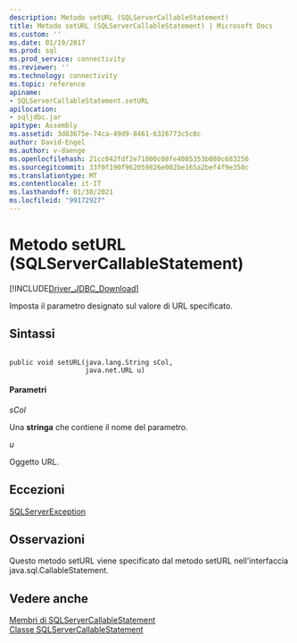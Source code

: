 ```yaml
---
description: Metodo setURL (SQLServerCallableStatement)
title: Metodo setURL (SQLServerCallableStatement) | Microsoft Docs
ms.custom: ''
ms.date: 01/19/2017
ms.prod: sql
ms.prod_service: connectivity
ms.reviewer: ''
ms.technology: connectivity
ms.topic: reference
apiname:
- SQLServerCallableStatement.setURL
apilocation:
- sqljdbc.jar
apitype: Assembly
ms.assetid: 3d83675e-74ca-49d9-8461-6326773c5c8c
author: David-Engel
ms.author: v-daenge
ms.openlocfilehash: 21cc042fdf2e71000c08fe4085353b080c683256
ms.sourcegitcommit: 33f0f190f962059826e002be165a2bef4f9e350c
ms.translationtype: MT
ms.contentlocale: it-IT
ms.lasthandoff: 01/30/2021
ms.locfileid: "99172927"
---
```

# <a name="seturl-method-sqlservercallablestatement"></a>Metodo setURL (SQLServerCallableStatement)
[!INCLUDE[Driver_JDBC_Download](../../../includes/driver_jdbc_download.md)]

  Imposta il parametro designato sul valore di URL specificato.  
  
## <a name="syntax"></a>Sintassi  
  
```  
  
public void setURL(java.lang.String sCol,  
                   java.net.URL u)  
```  
  
#### <a name="parameters"></a>Parametri  
 *sCol*  
  
 Una **stringa** che contiene il nome del parametro.  
  
 *u*  
  
 Oggetto URL.  
  
## <a name="exceptions"></a>Eccezioni  
 [SQLServerException](../../../connect/jdbc/reference/sqlserverexception-class.md)  
  
## <a name="remarks"></a>Osservazioni  
 Questo metodo setURL viene specificato dal metodo setURL nell'interfaccia java.sql.CallableStatement.  
  
## <a name="see-also"></a>Vedere anche  
 [Membri di SQLServerCallableStatement](../../../connect/jdbc/reference/sqlservercallablestatement-members.md)   
 [Classe SQLServerCallableStatement](../../../connect/jdbc/reference/sqlservercallablestatement-class.md)  
  
  
